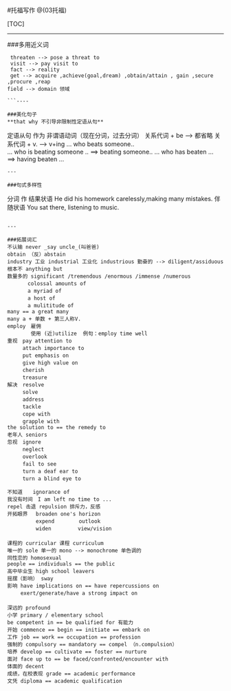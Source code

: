 #托福写作
@(03托福)

[TOC]

------
###多用近义词
 
```
 threaten --> pose a threat to 
 visit --> pay visit to 
 fact --> reality
 get --> acquire ,achieve(goal,dream) ,obtain/attain , gain ,secure ,procure ,reap
field --> domain 领域

```----

###美化句子
**that why 不引导非限制性定语从句**

```
定语从句 作为 非谓语动词（现在分词，过去分词）
        关系代词 + be --> 都省略
        关系代词 + v. --> v+ing
... who beats someone..         
... who is beating someone .. 
==> beating someone..
... who has beaten ...   
==> having beaten ...
  
```
---

###句式多样性

```
分词 作 结果状语 He did his homework carelessly,making many mistakes.
       伴随状语 You sat there, listening to music.
```

---

###拓展词汇
不认输 never _say uncle_(叫爸爸)
obtain （反）abstain
industry 工业 industrial 工业化 industrious 勤奋的 --> diligent/assiduous
根本不 anything but 
数量多的 significant /tremendous /enormous /immense /numerous
　　　　colossal amounts of
　　　　a myriad of 
　　　　a host of 
　　　　a mulititude of
many == a great many
many a + 单数 + 第三人称V.
employ　雇佣
　　　　 使用 (近)utilize  例句：employ time well 
重视　pay attention to 
　　　attach importance to
　　　put emphasis on
　　　give high value on
　　　cherish
　　　treasure
解决　resolve　　　
　　　solve
　　　address　　　
　　　tackle
　　　cope with
　　　grapple with
the solution to == the remedy to
老年人 seniors
忽视　ignore 
　　　neglect
　　　overlook
　　　fail to see
　　　turn a deaf ear to
　　　turn a blind eye to

不知道　　ignorance of
我没有时间　I am left no time to ...
repel 击退 repulsion 排斥力，反感
开拓眼界 　broaden one's horizon
　　　 　　expend 　　　  outlook
　　　　　 widen 　　　　 view/vision
　　　
课程的 curricular 课程 curriculum
唯一的 sole 单一的 mono --> monochrome 单色调的
同性恋的 homosexual
people == individuals == the public
高中毕业生 high school leavers
摇摆（影响） sway 
影响 have implications on == have repercussions on
　　 exert/generate/have a strong impact on
　　 
深远的 profound 
小学 primary / elementary school
be competent in == be qualified for 有能力
开始 commence == begin == initiate == embark on
工作 job == work == occupation == profession
强制的 compulsory == mandatory == compel （n.compulsion）
培养 develop == cultivate == foster == nurture
面对 face up to == be faced/confronted/encounter with
体面的 decent 
成绩，在校表现 grade == academic performance
文凭 diploma == academic qualification


